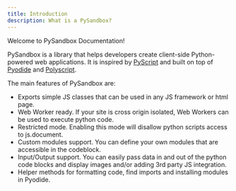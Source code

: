 ```yaml
---
title: Introduction
description: What is a PySandbox?
---
```


Welcome to PySandbox Documentation!

PySandbox is a library that helps developers create client-side Python-powered web applications. It is inspired by [PyScript](https://github.com/pyscript/pyscript) and built on top of [Pyodide](https://github.com/pyodide/pyodide) and [Polyscript](https://github.com/pyscript/polyscript).

The main features of PySandbox are:

- Exports simple JS classes that can be used in any JS framework or html page.
- Web Worker ready. If your site is cross origin isolated, Web Workers can be used to execute python code.
- Restricted mode. Enabling this mode will disallow python scripts access to js.document.
- Custom modules support. You can define your own modules that are accessible in the codeblock.
- Input/Output support. You can easily pass data in and out of the python code blocks and display images and/or adding 3rd party JS integration.
- Helper methods for formatting code, find imports and installing modules in Pyodide.
